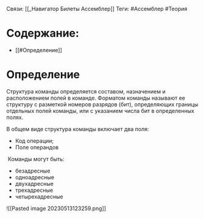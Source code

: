 Связи: [[_Навигатор Билеты Ассемблер]]
Теги: #Ассемблер #Теория 

# Содержание:
- [[#Определение]]

# Определение

Структура команды определяется составом, назначением и расположением полей в команде. Форматом команды называют ее структуру с разметкой номеров разрядов (бит), определяющих границы отдельных полей команды, или с указанием числа бит в определенных полях.

В общем виде структура команды включает два поля:

-   Код операции;
-   Поле операндов

 Команды могут быть:

-   безадресные
-   одноадресные
-   двухадресные
-   трехадресные
-   четырехадресные

![[Pasted image 20230513123259.png]]